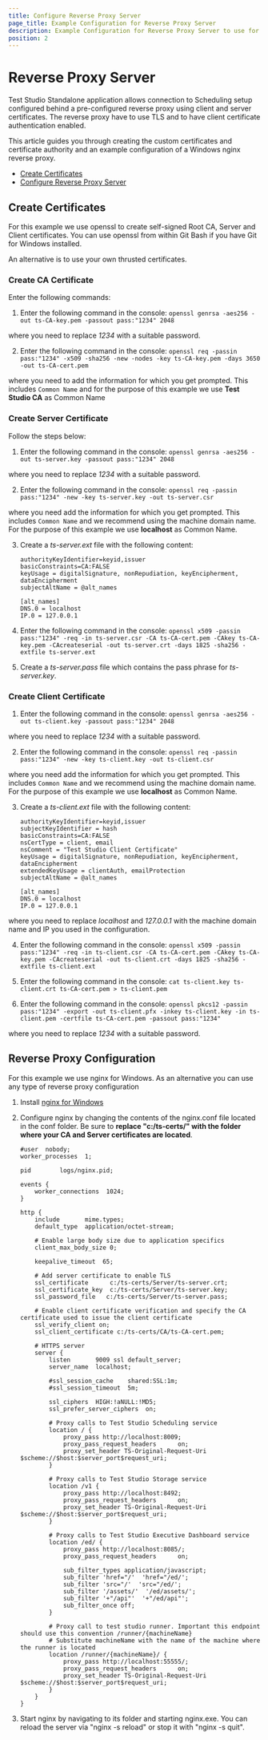 ```yaml
---
title: Configure Reverse Proxy Server
page_title: Example Configuration for Reverse Proxy Server
description: Example Configuration for Reverse Proxy Server to use for connecting to the Test Studio Scheduling setup. 
position: 2
---
```

# Reverse Proxy Server

Test Studio Standalone application allows connection to Scheduling setup configured behind a pre-configured reverse proxy using client and server certificates. The reverse proxy have to use TLS and to have client certificate authentication enabled.

This article guides you through creating the custom certificates and certificate authority and an example configuration of a Windows nginx reverse proxy. 

* [Create Certificates](#create-certificates) 
* [Configure Reverse Proxy Server](#reverse-proxy-configuration)

## Create Certificates 

For this example we use openssl to create self-signed Root CA, Server and Client certificates. You can use openssl from within Git Bash if you have Git for Windows installed. 

An alternative is to use your own thrusted certificates. 

### Create CA Certificate

Enter the following commands: 

1. Enter the following command in the console: 
```openssl genrsa -aes256 -out ts-CA-key.pem -passout pass:"1234" 2048```

where you need to replace _1234_ with a suitable password. 

2. Enter the following command in the console: 
```openssl req -passin pass:"1234" -x509 -sha256 -new -nodes -key ts-CA-key.pem -days 3650 -out ts-CA-cert.pem```

where you need to add the information for which you get prompted. This includes `Common Name` and for the purpose of this example we use __Test Studio CA__ as Common Name

### Create Server Certificate

Follow the steps below:

1. Enter the following command in the console: 
```openssl genrsa -aes256 -out ts-server.key -passout pass:"1234" 2048```

where you need to replace _1234_ with a suitable password.

2. Enter the following command in the console: 
```openssl req -passin pass:"1234" -new -key ts-server.key -out ts-server.csr```

where you need add the information for which you get prompted. This includes `Common Name` and we recommend using the machine domain name. For the purpose of this example we use __localhost__ as Common Name.

3. Create a _ts-server.ext_ file with the following content:

	```
	authorityKeyIdentifier=keyid,issuer
	basicConstraints=CA:FALSE
	keyUsage = digitalSignature, nonRepudiation, keyEncipherment, dataEncipherment
	subjectAltName = @alt_names

	[alt_names]
	DNS.0 = localhost
	IP.0 = 127.0.0.1
	```

4. Enter the following command in the console:
```openssl x509 -passin pass:"1234" -req -in ts-server.csr -CA ts-CA-cert.pem -CAkey ts-CA-key.pem -CAcreateserial -out ts-server.crt -days 1825 -sha256 -extfile ts-server.ext```

5. Create a _ts-server.pass_ file which contains the pass phrase for _ts-server.key_.

### Create Client Certificate

1. Enter the following command in the console: 
```openssl genrsa -aes256 -out ts-client.key -passout pass:"1234" 2048```

where you need to replace _1234_ with a suitable password.

2. Enter the following command in the console: 
```openssl req -passin pass:"1234" -new -key ts-client.key -out ts-client.csr```

where you need add the information for which you get prompted. This includes `Common Name` and we recommend using the machine domain name. For the purpose of this example we use __localhost__ as Common Name.

3. Create a _ts-client.ext_ file with the following content: 

	```
	authorityKeyIdentifier=keyid,issuer
	subjectKeyIdentifier = hash
	basicConstraints=CA:FALSE
	nsCertType = client, email
	nsComment = "Test Studio Client Certificate"
	keyUsage = digitalSignature, nonRepudiation, keyEncipherment, dataEncipherment
	extendedKeyUsage = clientAuth, emailProtection
	subjectAltName = @alt_names

	[alt_names]
	DNS.0 = localhost
	IP.0 = 127.0.0.1
	```
where you need to replace _localhost_ and _127.0.0.1_ with the machine domain name and IP you used in the configuration. 

4. Enter the following command in the console: 
```openssl x509 -passin pass:"1234" -req -in ts-client.csr -CA ts-CA-cert.pem -CAkey ts-CA-key.pem -CAcreateserial -out ts-client.crt -days 1825 -sha256 -extfile ts-client.ext```

5. Enter the following command in the console: 
```cat ts-client.key ts-client.crt ts-CA-cert.pem > ts-client.pem```

6. Enter the following command in the console: 
```openssl pkcs12 -passin pass:"1234" -export -out ts-client.pfx -inkey ts-client.key -in ts-client.pem -certfile ts-CA-cert.pem -passout pass:"1234"```

where you need to replace _1234_ with a suitable password.

## Reverse Proxy Configuration

For this example we use nginx for Windows. As an alternative you can use any type of reverse proxy configuration 

1. Install <a href="https://nginx.org/en/docs/windows.html" target="_blank">nginx for Windows</a>

2. Configure nginx by changing the contents of the nginx.conf file located in the conf folder. Be sure to __replace "c:/ts-certs/" with the folder where your CA and Server certificates are located__.

	```
	#user  nobody;
	worker_processes  1;

	pid        logs/nginx.pid;

	events {
		worker_connections  1024;
	}

	http {
		include       mime.types;
		default_type  application/octet-stream;

		# Enable large body size due to application specifics
		client_max_body_size 0;

		keepalive_timeout  65;

		# Add server certificate to enable TLS
		ssl_certificate      c:/ts-certs/Server/ts-server.crt;
		ssl_certificate_key  c:/ts-certs/Server/ts-server.key;
		ssl_password_file	c:/ts-certs/Server/ts-server.pass;

		# Enable client certificate verification and specify the CA certificate used to issue the client certificate 
		ssl_verify_client on;	
		ssl_client_certificate c:/ts-certs/CA/ts-CA-cert.pem;

		# HTTPS server
		server {
			listen       9009 ssl default_server;
			server_name  localhost;

			#ssl_session_cache    shared:SSL:1m;
			#ssl_session_timeout  5m;

			ssl_ciphers  HIGH:!aNULL:!MD5;
			ssl_prefer_server_ciphers  on;
			
			# Proxy calls to Test Studio Scheduling service
			location / {
				proxy_pass http://localhost:8009;
				proxy_pass_request_headers      on;
				proxy_set_header TS-Original-Request-Uri $scheme://$host:$server_port$request_uri;	
			}
			
			# Proxy calls to Test Studio Storage service
			location /v1 {
				proxy_pass http://localhost:8492;
				proxy_pass_request_headers      on;
				proxy_set_header TS-Original-Request-Uri $scheme://$host:$server_port$request_uri;
			}
			
			# Proxy calls to Test Studio Executive Dashboard service
			location /ed/ {
				proxy_pass http://localhost:8085/;
				proxy_pass_request_headers      on;
				
				sub_filter_types application/javascript;
				sub_filter 'href="/'  'href="/ed/';
				sub_filter 'src="/'  'src="/ed/';
				sub_filter '/assets/'  '/ed/assets/';
				sub_filter '+"/api"'  '+"/ed/api"';
				sub_filter_once off;
			}
			
			# Proxy call to test studio runner. Important this endpoint should use this convention /runner/{machineName}
			# Substitute machineName with the name of the machine where the runner is located
			location /runner/{machineName}/ {
				proxy_pass http://localhost:55555/;
				proxy_pass_request_headers      on;
				proxy_set_header TS-Original-Request-Uri $scheme://$host:$server_port$request_uri;
			}
		}
	}
	```

3. Start nginx by navigating to its folder and starting nginx.exe. You can reload the server via "nginx -s reload" or stop it with "nginx -s quit".